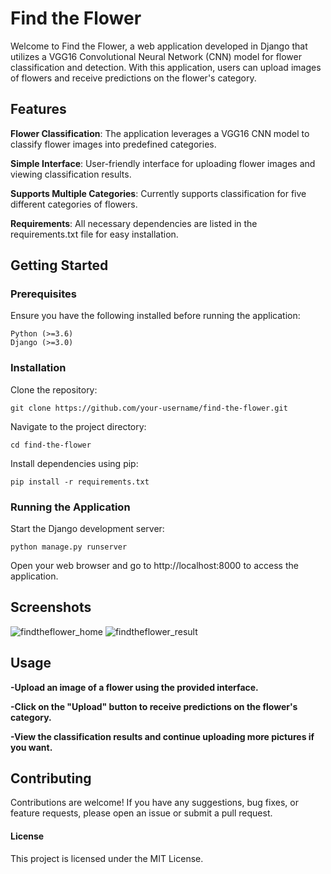# Find the Flower

Welcome to Find the Flower, a web application developed in Django that utilizes a VGG16 Convolutional Neural Network (CNN) model for flower classification and detection. With this application, users can upload images of flowers and receive predictions on the flower's category.
## Features

**Flower Classification**: The application leverages a VGG16 CNN model to classify flower images into predefined categories.

**Simple Interface**: User-friendly interface for uploading flower images and viewing classification results.

**Supports Multiple Categories**: Currently supports classification for five different categories of flowers.

**Requirements**: All necessary dependencies are listed in the requirements.txt file for easy installation.

## Getting Started
### Prerequisites

Ensure you have the following installed before running the application:

    Python (>=3.6)
    Django (>=3.0)

### Installation

Clone the repository:

    git clone https://github.com/your-username/find-the-flower.git
Navigate to the project directory:

    cd find-the-flower
Install dependencies using pip:

    pip install -r requirements.txt

### Running the Application

 Start the Django development server:

    python manage.py runserver

Open your web browser and go to http://localhost:8000 to access the application.

## Screenshots
   ![findtheflower_home](https://github.com/vegam05/findtheflower/assets/111033580/6451ac48-2b57-4ecd-817f-9a31af32fee1)
   ![findtheflower_result](https://github.com/vegam05/findtheflower/assets/111033580/455e2d4d-a3a6-4005-887e-57f4b046afc4)



## Usage

**-Upload an image of a flower using the provided interface.**

**-Click on the "Upload" button to receive predictions on the flower's category.**

**-View the classification results and continue uploading more pictures if you want.**

## Contributing

Contributions are welcome! If you have any suggestions, bug fixes, or feature requests, please open an issue or submit a pull request.
#### **License**

This project is licensed under the MIT License.
